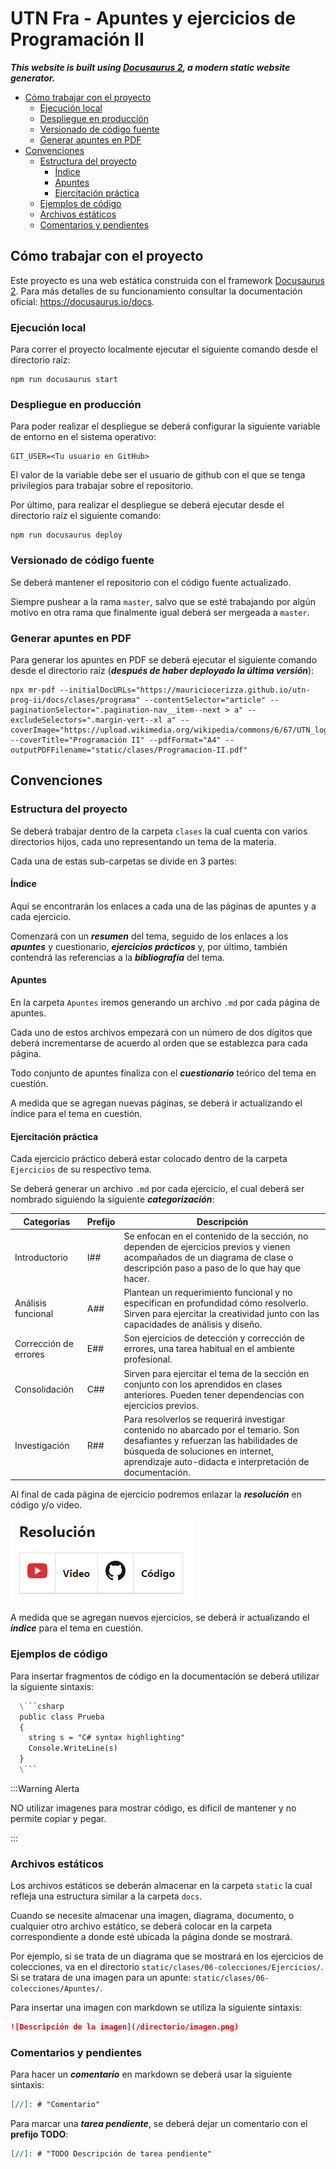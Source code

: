 # UTN Fra - Apuntes y ejercicios de Programación II <!-- omit in toc -->
***This website is built using [Docusaurus 2](https://v2.docusaurus.io/), a modern static website generator.***

- [Cómo trabajar con el proyecto](#cómo-trabajar-con-el-proyecto)
  - [Ejecución local](#ejecución-local)
  - [Despliegue en producción](#despliegue-en-producción)
  - [Versionado de código fuente](#versionado-de-código-fuente)
  - [Generar apuntes en PDF](#generar-apuntes-en-pdf)
- [Convenciones](#convenciones)
  - [Estructura del proyecto](#estructura-del-proyecto)
    - [Índice](#índice)
    - [Apuntes](#apuntes)
    - [Ejercitación práctica](#ejercitación-práctica)
  - [Ejemplos de código](#ejemplos-de-código)
  - [Archivos estáticos](#archivos-estáticos)
  - [Comentarios y pendientes](#comentarios-y-pendientes)

## Cómo trabajar con el proyecto
Este proyecto es una web estática construida con el framework [Docusaurus 2](https://v2.docusaurus.io/). Para más detalles de su funcionamiento consultar la documentación oficial: https://docusaurus.io/docs.

### Ejecución local
Para correr el proyecto localmente ejecutar el siguiente comando desde el directorio raíz:

```console
npm run docusaurus start
```

### Despliegue en producción
Para poder realizar el despliegue se deberá configurar la siguiente variable de entorno en el sistema operativo:

```console
GIT_USER=<Tu usuario en GitHub>
```

El valor de la variable debe ser el usuario de github con el que se tenga privilegios para trabajar sobre el repositorio. 

Por último, para realizar el despliegue se deberá ejecutar desde el directorio raíz el siguiente comando:

```console
npm run docusaurus deploy
```

### Versionado de código fuente
Se deberá mantener el repositorio con el código fuente actualizado. 

Siempre pushear a la rama `master`, salvo que se esté trabajando por algún motivo en otra rama que finalmente igual deberá ser mergeada a `master`. 

### Generar apuntes en PDF
Para generar los apuntes en PDF se deberá ejecutar el siguiente comando desde el directorio raíz (***después de haber deployado la última versión***):

```console
npx mr-pdf --initialDocURLs="https://mauriciocerizza.github.io/utn-prog-ii/docs/clases/programa" --contentSelector="article" --paginationSelector=".pagination-nav__item--next > a" --excludeSelectors=".margin-vert--xl a" --coverImage="https://upload.wikimedia.org/wikipedia/commons/6/67/UTN_logo.jpg" --coverTitle="Programación II" --pdfFormat="A4" --outputPDFFilename="static/clases/Programacion-II.pdf"
```

## Convenciones
### Estructura del proyecto
Se deberá trabajar dentro de la carpeta `clases` la cual cuenta con varios directorios hijos, cada uno representando un tema de la materia. 

Cada una de estas sub-carpetas se divide en 3 partes:
#### Índice 
Aquí se encontrarán los enlaces a cada una de las páginas de apuntes y a cada ejercicio. 

Comenzará con un ***resumen*** del tema, seguido de los enlaces a los ***apuntes*** y cuestionario, ***ejercicios prácticos*** y, por último, también contendrá las referencias a la ***bibliografía*** del tema.

#### Apuntes 
En la carpeta `Apuntes` iremos generando un archivo `.md` por cada página de apuntes. 

Cada uno de estos archivos empezará con un número de dos dígitos que deberá incrementarse de acuerdo al orden que se establezca para cada página. 

Todo conjunto de apuntes finaliza con el ***cuestionario*** teórico del tema en cuestión. 

A medida que se agregan nuevas páginas, se deberá ir actualizando el índice para el tema en cuestión. 

#### Ejercitación práctica
Cada ejercicio práctico deberá estar colocado dentro de la carpeta `Ejercicios` de su respectivo tema. 

Se deberá generar un archivo `.md` por cada ejercicio, el cual deberá ser nombrado siguiendo la siguiente ***categorización***:

| Categorías               | Prefijo       | Descripción                                                                                                                                                                 |
| ------------------------ | ------------- | --------------------------------------------------------------------------------------------------------------------------------------------------------------------------- |
| Introductorio            | I##           | Se enfocan en el contenido de la sección, no dependen de ejercicios previos y vienen acompañados de un diagrama de clase o descripción paso a paso de lo que hay que hacer. |
| Análisis funcional       | A##           | Plantean un requerimiento funcional y no especifican en profundidad cómo resolverlo. Sirven para ejercitar la creatividad junto con las capacidades de análisis y diseño.   |
| Corrección de errores    | E##           | Son ejercicios de detección y corrección de errores, una tarea habitual en el ambiente profesional.                                                                         |
| Consolidación            | C##           | Sirven para ejercitar el tema de la sección en conjunto con los aprendidos en clases anteriores. Pueden tener dependencias con ejercicios previos.                          |
| Investigación            | R##           | Para resolverlos se requerirá investigar contenido no abarcado por el temario. Son desafiantes y refuerzan las habilidades de búsqueda de soluciones en internet, aprendizaje auto-didacta e interpretación de documentación. |

Al final de cada página de ejercicio podremos enlazar la ***resolución*** en código y/o video.

![Ejemplo enlace a resoluciones de ejercicios](./static/base/ejemplo-resolucion.png)


A medida que se agregan nuevos ejercicios, se deberá ir actualizando el ***índice*** para el tema en cuestión. 

### Ejemplos de código
Para insertar fragmentos de código en la documentación se deberá utilizar la siguiente sintaxis:

```markdown
  \```csharp
  public class Prueba
  {
    string s = "C# syntax highlighting"
    Console.WriteLine(s)
  }
  \```
```

:::Warning Alerta

NO utilizar imagenes para mostrar código, es dificil de mantener y no permite copiar y pegar. 

:::

### Archivos estáticos
Los archivos estáticos se deberán almacenar en la carpeta `static` la cual refleja una estructura similar a la carpeta `docs`.

Cuando se necesite almacenar una imagen, diagrama, documento, o cualquier otro archivo estático, se deberá colocar en la carpeta correspondiente a donde esté ubicada la página donde se mostrará.

Por ejemplo, si se trata de un diagrama que se mostrará en los ejercicios de colecciones, va en el directorio `static/clases/06-colecciones/Ejercicios/`. Si se tratara de una imagen para un apunte: `static/clases/06-colecciones/Apuntes/`.

Para insertar una imagen con markdown se utiliza la siguiente sintaxis:

```markdown
![Descripción de la imagen](/directorio/imagen.png)
``` 

### Comentarios y pendientes
Para hacer un ***comentario*** en markdown se deberá usar la siguiente sintaxis:

```markdown
[//]: # "Comentario"
```

Para marcar una ***tarea pendiente***, se deberá dejar un comentario con el **prefijo TODO**:

```markdown
[//]: # "TODO Descripción de tarea pendiente"
```